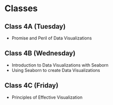 # Classes

## Class 4A (Tuesday)

- Promise and Peril of Data Visualizations

## Class 4B (Wednesday)

- Introduction to Data Visualizations with Seaborn
- Using Seaborn to create Data Visualizations

## Class 4C (Friday)

- Principles of Effective Visualization